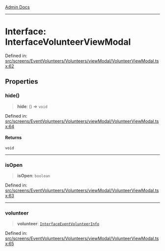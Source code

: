 [Admin Docs](/)

***

# Interface: InterfaceVolunteerViewModal

Defined in: [src/screens/EventVolunteers/Volunteers/viewModal/VolunteerViewModal.tsx:62](https://github.com/PalisadoesFoundation/talawa-admin/blob/main/src/screens/EventVolunteers/Volunteers/viewModal/VolunteerViewModal.tsx#L62)

## Properties

### hide()

> **hide**: () => `void`

Defined in: [src/screens/EventVolunteers/Volunteers/viewModal/VolunteerViewModal.tsx:64](https://github.com/PalisadoesFoundation/talawa-admin/blob/main/src/screens/EventVolunteers/Volunteers/viewModal/VolunteerViewModal.tsx#L64)

#### Returns

`void`

***

### isOpen

> **isOpen**: `boolean`

Defined in: [src/screens/EventVolunteers/Volunteers/viewModal/VolunteerViewModal.tsx:63](https://github.com/PalisadoesFoundation/talawa-admin/blob/main/src/screens/EventVolunteers/Volunteers/viewModal/VolunteerViewModal.tsx#L63)

***

### volunteer

> **volunteer**: [`InterfaceEventVolunteerInfo`](utils\interfaces\README\interfaces\InterfaceEventVolunteerInfo.md)

Defined in: [src/screens/EventVolunteers/Volunteers/viewModal/VolunteerViewModal.tsx:65](https://github.com/PalisadoesFoundation/talawa-admin/blob/main/src/screens/EventVolunteers/Volunteers/viewModal/VolunteerViewModal.tsx#L65)
